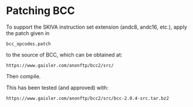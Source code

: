 Patching BCC
===

To support the SKIVA instruction set extension (andc8, andc16, etc.),
apply the patch given in

    bcc_opcodes.patch

to the source of BCC, which can be obtained at:

    https://www.gaisler.com/anonftp/bcc2/src/

Then compile.

This has been tested (and approved) with:

    https://www.gaisler.com/anonftp/bcc2/src/bcc-2.0.4-src.tar.bz2
